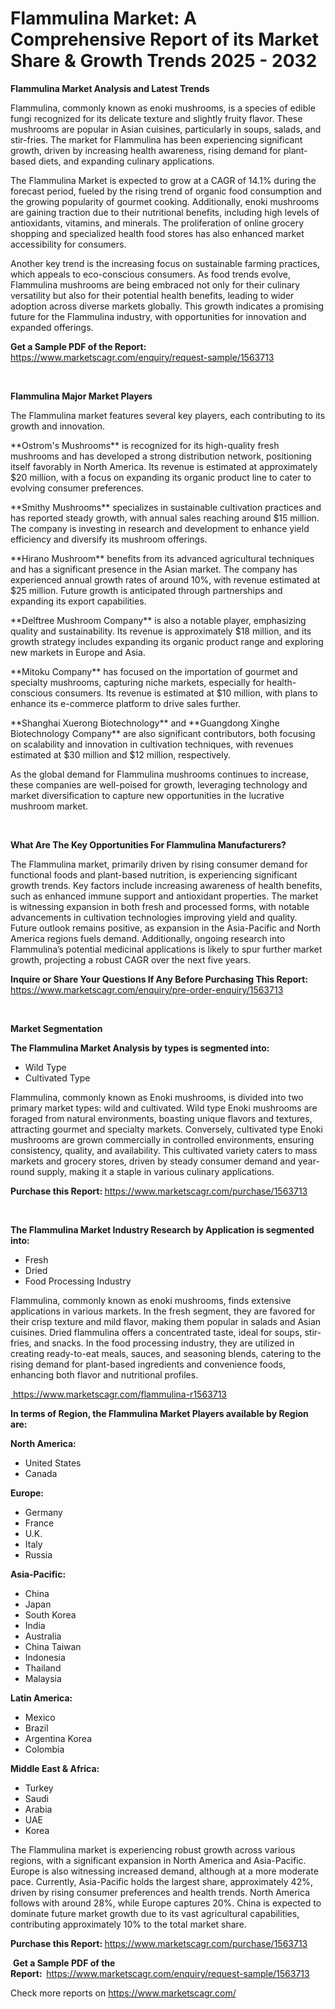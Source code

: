 <p><h1>Flammulina Market: A Comprehensive Report of its Market Share & Growth Trends 2025 - 2032</h1></p><p><strong>Flammulina Market Analysis and Latest Trends</strong></p>
<p><p>Flammulina, commonly known as enoki mushrooms, is a species of edible fungi recognized for its delicate texture and slightly fruity flavor. These mushrooms are popular in Asian cuisines, particularly in soups, salads, and stir-fries. The market for Flammulina has been experiencing significant growth, driven by increasing health awareness, rising demand for plant-based diets, and expanding culinary applications.</p><p>The Flammulina Market is expected to grow at a CAGR of 14.1% during the forecast period, fueled by the rising trend of organic food consumption and the growing popularity of gourmet cooking. Additionally, enoki mushrooms are gaining traction due to their nutritional benefits, including high levels of antioxidants, vitamins, and minerals. The proliferation of online grocery shopping and specialized health food stores has also enhanced market accessibility for consumers.</p><p>Another key trend is the increasing focus on sustainable farming practices, which appeals to eco-conscious consumers. As food trends evolve, Flammulina mushrooms are being embraced not only for their culinary versatility but also for their potential health benefits, leading to wider adoption across diverse markets globally. This growth indicates a promising future for the Flammulina industry, with opportunities for innovation and expanded offerings.</p></p>
<p><strong>Get a Sample PDF of the Report:&nbsp;</strong> <a href="https://www.marketscagr.com/enquiry/request-sample/1563713?utm_campaign=2299&utm_medium=2&utm_source=Github&utm_content=ia&utm_term=15022025&utm_id=flammulina">https://www.marketscagr.com/enquiry/request-sample/1563713</a></p>
<p>&nbsp;</p>
<p><strong>Flammulina Major Market Players</strong></p>
<p><p>The Flammulina market features several key players, each contributing to its growth and innovation. </p><p>**Ostrom's Mushrooms** is recognized for its high-quality fresh mushrooms and has developed a strong distribution network, positioning itself favorably in North America. Its revenue is estimated at approximately $20 million, with a focus on expanding its organic product line to cater to evolving consumer preferences.</p><p>**Smithy Mushrooms** specializes in sustainable cultivation practices and has reported steady growth, with annual sales reaching around $15 million. The company is investing in research and development to enhance yield efficiency and diversify its mushroom offerings.</p><p>**Hirano Mushroom** benefits from its advanced agricultural techniques and has a significant presence in the Asian market. The company has experienced annual growth rates of around 10%, with revenue estimated at $25 million. Future growth is anticipated through partnerships and expanding its export capabilities.</p><p>**Delftree Mushroom Company** is also a notable player, emphasizing quality and sustainability. Its revenue is approximately $18 million, and its growth strategy includes expanding its organic product range and exploring new markets in Europe and Asia.</p><p>**Mitoku Company** has focused on the importation of gourmet and specialty mushrooms, capturing niche markets, especially for health-conscious consumers. Its revenue is estimated at $10 million, with plans to enhance its e-commerce platform to drive sales further. </p><p>**Shanghai Xuerong Biotechnology** and **Guangdong Xinghe Biotechnology Company** are also significant contributors, both focusing on scalability and innovation in cultivation techniques, with revenues estimated at $30 million and $12 million, respectively. </p><p>As the global demand for Flammulina mushrooms continues to increase, these companies are well-poised for growth, leveraging technology and market diversification to capture new opportunities in the lucrative mushroom market.</p></p>
<p>&nbsp;</p>
<p><strong>What Are The Key Opportunities For Flammulina Manufacturers?</strong></p>
<p><p>The Flammulina market, primarily driven by rising consumer demand for functional foods and plant-based nutrition, is experiencing significant growth trends. Key factors include increasing awareness of health benefits, such as enhanced immune support and antioxidant properties. The market is witnessing expansion in both fresh and processed forms, with notable advancements in cultivation technologies improving yield and quality. Future outlook remains positive, as expansion in the Asia-Pacific and North America regions fuels demand. Additionally, ongoing research into Flammulina’s potential medicinal applications is likely to spur further market growth, projecting a robust CAGR over the next five years.</p></p>
<p><strong>Inquire or Share Your Questions If Any Before Purchasing This Report:</strong> <a href="https://www.marketscagr.com/enquiry/pre-order-enquiry/1563713?utm_campaign=2299&utm_medium=2&utm_source=Github&utm_content=ia&utm_term=15022025&utm_id=flammulina">https://www.marketscagr.com/enquiry/pre-order-enquiry/1563713</a></p>
<p>&nbsp;</p>
<p><strong>Market Segmentation</strong></p>
<p><strong>The Flammulina Market Analysis by types is segmented into:</strong></p>
<p><ul><li>Wild Type</li><li>Cultivated Type</li></ul></p>
<p><p>Flammulina, commonly known as Enoki mushrooms, is divided into two primary market types: wild and cultivated. Wild type Enoki mushrooms are foraged from natural environments, boasting unique flavors and textures, attracting gourmet and specialty markets. Conversely, cultivated type Enoki mushrooms are grown commercially in controlled environments, ensuring consistency, quality, and availability. This cultivated variety caters to mass markets and grocery stores, driven by steady consumer demand and year-round supply, making it a staple in various culinary applications.</p></p>
<p><strong>Purchase this Report:&nbsp;</strong><a href="https://www.marketscagr.com/purchase/1563713?utm_campaign=2299&utm_medium=2&utm_source=Github&utm_content=ia&utm_term=15022025&utm_id=flammulina">https://www.marketscagr.com/purchase/1563713</a></p>
<p>&nbsp;</p>
<p><strong>The Flammulina Market Industry Research by Application is segmented into:</strong></p>
<p><ul><li>Fresh</li><li>Dried</li><li>Food Processing Industry</li></ul></p>
<p><p>Flammulina, commonly known as enoki mushrooms, finds extensive applications in various markets. In the fresh segment, they are favored for their crisp texture and mild flavor, making them popular in salads and Asian cuisines. Dried flammulina offers a concentrated taste, ideal for soups, stir-fries, and snacks. In the food processing industry, they are utilized in creating ready-to-eat meals, sauces, and seasoning blends, catering to the rising demand for plant-based ingredients and convenience foods, enhancing both flavor and nutritional profiles.</p></p>
<p><a href="https://www.marketscagr.com/flammulina-r1563713?utm_campaign=2299&utm_medium=2&utm_source=Github&utm_content=ia&utm_term=15022025&utm_id=flammulina">&nbsp;https://www.marketscagr.com/flammulina-r1563713</a></p>
<p><strong>In terms of Region, the Flammulina Market Players available by Region are:</strong></p>
<p>
    <p> <strong> North America: </strong>
        <ul>
            <li>United States</li>
            <li>Canada</li>
        </ul>
        </p> 
    <p> <strong> Europe: </strong>
        <ul>
            <li>Germany</li>
            <li>France</li>
            <li>U.K.</li>
            <li>Italy</li>
            <li>Russia</li>
        </ul>
        </p> 
    <p> <strong> Asia-Pacific: </strong>
        <ul>
            <li>China</li>
            <li>Japan</li>
            <li>South Korea</li>
            <li>India</li>
            <li>Australia</li>
            <li>China Taiwan</li>
            <li>Indonesia</li>
            <li>Thailand</li>
            <li>Malaysia</li>
        </ul>
        </p> 
    <p> <strong> Latin America: </strong>
        <ul>
            <li>Mexico</li>
            <li>Brazil</li>
            <li>Argentina Korea</li>
            <li>Colombia</li>
        </ul>
        </p> 
    <p> <strong> Middle East & Africa: </strong>
        <ul>
            <li>Turkey</li>
            <li>Saudi</li>
            <li>Arabia</li>
            <li>UAE</li>
            <li>Korea</li>
        </ul>
    </p>
    </p>
<p><p>The Flammulina market is experiencing robust growth across various regions, with a significant expansion in North America and Asia-Pacific. Europe is also witnessing increased demand, although at a more moderate pace. Currently, Asia-Pacific holds the largest share, approximately 42%, driven by rising consumer preferences and health trends. North America follows with around 28%, while Europe captures 20%. China is expected to dominate future market growth due to its vast agricultural capabilities, contributing approximately 10% to the total market share.</p></p>
<p><strong>Purchase this Report: </strong><a href="https://www.marketscagr.com/purchase/1563713?utm_campaign=2299&utm_medium=2&utm_source=Github&utm_content=ia&utm_term=15022025&utm_id=flammulina">https://www.marketscagr.com/purchase/1563713</a></p>
<p>&nbsp;<strong>Get a Sample PDF of the Report:&nbsp;&nbsp;</strong><a href="https://www.marketscagr.com/enquiry/request-sample/1563713?utm_campaign=2299&utm_medium=2&utm_source=Github&utm_content=ia&utm_term=15022025&utm_id=flammulina">https://www.marketscagr.com/enquiry/request-sample/1563713</a></p>
<p><strong></strong></p>
<p>Check more reports on <a href="https://www.marketscagr.com/?utm_campaign=2299&utm_medium=2&utm_source=Github&utm_content=ia&utm_term=15022025&utm_id=flammulina">https://www.marketscagr.com/</a></p>